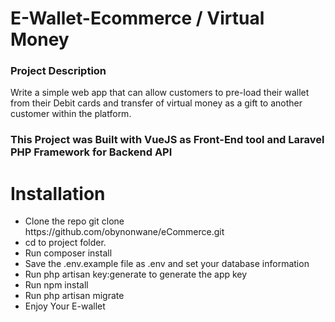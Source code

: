 <h1> E-Wallet-Ecommerce / Virtual Money</h1>
<h3>Project Description </h3>
<p>Write a simple web app that can  allow customers to pre-load their wallet from their Debit cards and transfer of virtual money as a gift to another customer within the platform.</p>
<h3> This Project was Built with VueJS as Front-End tool and Laravel PHP Framework for Backend API</h3>
<h1>Installation</h1>
<ul>
        <li>Clone the repo git clone https://github.com/obynonwane/eCommerce.git</li>
        <li>cd to project folder.</li>
        <li>Run composer install</li>
        <li>Save the .env.example file as .env and set your database information</li>
        <li>Run php artisan key:generate to generate the app key</li>
        <li>Run npm install</li>
        <li>Run php artisan migrate</li>
        <li>Enjoy Your E-wallet</li>
</ul>   